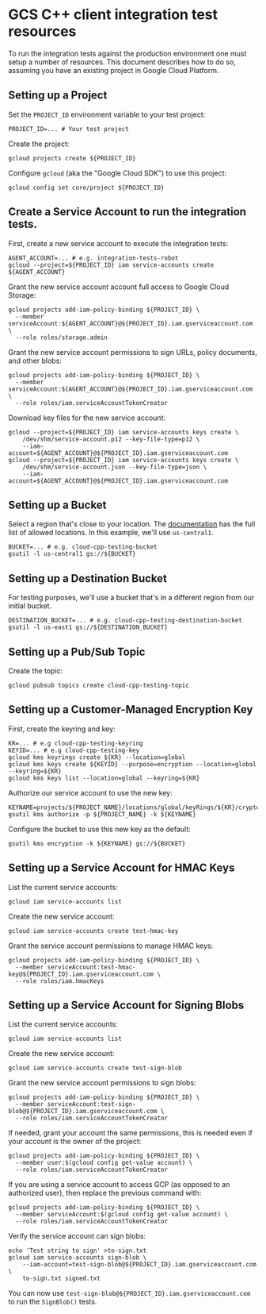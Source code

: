 # GCS C++ client integration test resources

To run the integration tests against the production environment one must setup a
number of resources. This document describes how to do so, assuming you have an
existing project in Google Cloud Platform.

## Setting up a Project

Set the `PROJECT_ID` environment variable to your test project:

```console
PROJECT_ID=... # Your test project
```

Create the project:

```console
gcloud projects create ${PROJECT_ID}
```

Configure `gcloud` (aka the "Google Cloud SDK") to use this project:

```console
gcloud config set core/project ${PROJECT_ID}
```

## Create a Service Account to run the integration tests.

First, create a new service account to execute the integration tests:

```console
AGENT_ACCOUNT=... # e.g. integration-tests-robot
gcloud --project=${PROJECT_ID} iam service-accounts create ${AGENT_ACCOUNT}
```

Grant the new service account account full access to Google Cloud Storage:

```
gcloud projects add-iam-policy-binding ${PROJECT_ID} \
  --member serviceAccount:${AGENT_ACCOUNT}@${PROJECT_ID}.iam.gserviceaccount.com \
  --role roles/storage.admin
```

Grant the new service account permissions to sign URLs, policy documents, and
other blobs:

```
gcloud projects add-iam-policy-binding ${PROJECT_ID} \
  --member serviceAccount:${AGENT_ACCOUNT}@${PROJECT_ID}.iam.gserviceaccount.com \
  --role roles/iam.serviceAccountTokenCreator
```

Download key files for the new service account:

```console
gcloud --project=${PROJECT_ID} iam service-accounts keys create \
    /dev/shm/service-account.p12 --key-file-type=p12 \
    --iam-account=${AGENT_ACCOUNT}@${PROJECT_ID}.iam.gserviceaccount.com
gcloud --project=${PROJECT_ID} iam service-accounts keys create \
    /dev/shm/service-account.json --key-file-type=json \
    --iam-account=${AGENT_ACCOUNT}@${PROJECT_ID}.iam.gserviceaccount.com
```

## Setting up a Bucket

Select a region that's close to your location. The
[documentation](https://cloud.google.com/storage/docs/locations) has the full
list of allowed locations. In this example, we'll use `us-central1`.

```console
BUCKET=... # e.g. cloud-cpp-testing-bucket
gsutil -l us-central1 gs://${BUCKET}
```

## Setting up a Destination Bucket

For testing purposes, we'll use a bucket that's in a different region from our
initial bucket.

```console
DESTINATION_BUCKET=... # e.g. cloud-cpp-testing-destination-bucket
gsutil -l us-east1 gs://${DESTINATION_BUCKET}
```

## Setting up a Pub/Sub Topic

Create the topic:

```console
gcloud pubsub topics create cloud-cpp-testing-topic
```

## Setting up a Customer-Managed Encryption Key

First, create the keyring and key:

```
KR=... # e.g cloud-cpp-testing-keyring
KEYID=... # e.g cloud-cpp-testing-key
gcloud kms keyrings create ${KR} --location=global
gcloud kms keys create ${KEYID} --purpose=encryption --location=global --keyring=${KR}
gcloud kms keys list --location=global --keyring=${KR}
```

Authorize our service account to use the new key:

```
KEYNAME=projects/${PROJECT_NAME}/locations/global/keyRings/${KR}/cryptoKeys/${KEYID}
gsutil kms authorize -p ${PROJECT_NAME} -k ${KEYNAME}
```

Configure the bucket to use this new key as the default:

```
gsutil kms encryption -k ${KEYNAME} gs://${BUCKET}
```

## Setting up a Service Account for HMAC Keys

List the current service accounts:

```console
gcloud iam service-accounts list
```

Create the new service account:

```console
gcloud iam service-accounts create test-hmac-key
```

Grant the service account permissions to manage HMAC keys:

```console
gcloud projects add-iam-policy-binding ${PROJECT_ID} \
  --member serviceAccount:test-hmac-key@${PROJECT_ID}.iam.gserviceaccount.com \
  --role roles/iam.hmacKeys
```

## Setting up a Service Account for Signing Blobs

List the current service accounts:

```console
gcloud iam service-accounts list
```

Create the new service account:

```console
gcloud iam service-accounts create test-sign-blob
```

Grant the new service account permissions to sign blobs:

```console
gcloud projects add-iam-policy-binding ${PROJECT_ID} \
  --member serviceAccount:test-sign-blob@${PROJECT_ID}.iam.gserviceaccount.com \
  --role roles/iam.serviceAccountTokenCreator
```

If needed, grant your account the same permissions, this is needed even if your
account is the owner of the project:

```console
gcloud projects add-iam-policy-binding ${PROJECT_ID} \
  --member user:$(gcloud config get-value account) \
  --role roles/iam.serviceAccountTokenCreator
```

If you are using a service account to access GCP (as opposed to an authorized
user), then replace the previous command with:

```console
gcloud projects add-iam-policy-binding ${PROJECT_ID} \
  --member serviceAccount:$(gcloud config get-value account) \
  --role roles/iam.serviceAccountTokenCreator
```

Verify the service account can sign blobs:

```console
echo 'Test string to sign' >to-sign.txt
gcloud iam service-accounts sign-blob \
    --iam-account=test-sign-blob@${PROJECT_ID}.iam.gserviceaccount.com \
    to-sign.txt signed.txt
```

You can now use `test-sign-blob@${PROJECT_ID}.iam.gserviceaccount.com` to run
the `SignBlob()` tests.
